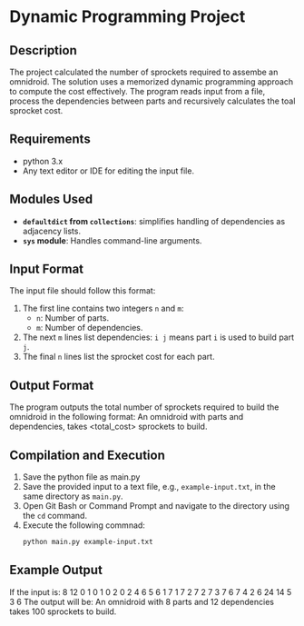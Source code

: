# Dynamic Programming Project

## Description
The project calculated the number of sprockets required to assembe an omnidroid. The solution uses a memorized dynamic programming approach to compute the cost effectively. The program reads input from a file, process the dependencies between parts and recursively calculates the toal sprocket cost.

## Requirements
- python 3.x
- Any text editor or IDE for editing the input file.

## Modules Used
- **`defaultdict` from `collections`**: simplifies handling of dependencies as adjacency lists.
- **`sys` module**: Handles command-line arguments.

## Input Format
The input file should follow this format:
1. The first line contains two integers `n` and `m`:
   - `n`: Number of parts.
   - `m`: Number of dependencies.
2. The next `m` lines list dependencies: `i j` means part `i` is used to build part `j`.
3. The final `n` lines list the sprocket cost for each part.

## Output Format
The program outputs the total number of sprockets required to build the omnidroid in the following format:
An omnidroid with parts and dependencies, takes <total_cost> sprockets to build.

## Compilation and Execution
1. Save the python file as main.py
2. Save the provided input to a text file, e.g., `example-input.txt`, in the same directory as `main.py`.
3. Open Git Bash or Command Prompt and navigate to the directory using the `cd` command.
4. Execute the following commnad:
   ````sh
   python main.py example-input.txt

## Example Output
If the input is:
8 12
0 1
0 1
0 2
0 2
4 6
5 6
1 7
1 7
2 7
2 7
3 7
6 7
4
2
6
24
14
5
3
6
The output will be:
An omnidroid with 8 parts and 12 dependencies takes 100 sprockets to build.
